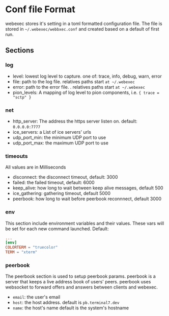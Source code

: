 # Conf file Format

webexec stores it's setting in a toml formatted configuration file. The file is
stored in `~/.webexec/webbxec.conf` and created based on a default of first
run. 


## Sections

### log

- level: lowest log level to capture. one of: trace, info, debug, warn, error
- file: path to the log file. relatives paths start `at ~/.webexec`
- error: path to the error file. . relatives paths start `at ~/.webexec`
- pion_levels: A mapping of log level to pion components, i.e. `{ trace = "sctp" }`

### net

- http_server: The address the https server listen on. default: `0.0.0.0:7777`
- ice_servers: a List of ice servers' urls
- udp_port_min: the minimum UDP port to use
- udp_port_max: the maximum UDP port to use

### timeouts

All values are in Milliseconds

- disconnect: the disconnect timeout, default: 3000
- failed: the failed timeout, default: 6000
- keep_alive: how long to wait between keep alive messages, default 500
- ice_gathering: gathering timeout, default 5000
- peerbook: how long to wait before peerbook reconnnect, default 3000

### env 

This section include environment variables and their values. These vars will be
set for each new command launched. Default:

``` toml
...
[env]
COLORTERM = "truecolor"
TERM = "xterm"
```

### peerbook

The peerbook section is used to setup peerbook params. peerbook is a server
that keeps a live address book of users' peers. peerbook uses websocket
to forward offers and answers between clients and webexec.

- `email`: the user's email 
- `host`: the host address. default is `pb.terminal7.dev`
- `name`: the host's name default is the system's hostname




